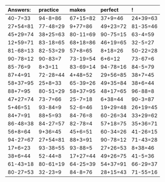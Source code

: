 | Answers: | practice | makes | perfect | ! |
| :--- | :--- | :--- | :--- | :--- |
| 40-7=33 | 94-8=86 | 67+15=82 | 37+9=46 | 24+39=63 | 
| 27+54=81 | 77-48=29 | 9+77=86 | 49+23=72 | 81-35=46 | 
| 45+29=74 | 38+25=63 | 80-11=69 | 90-75=15 | 63-4=59 | 
| 12+59=71 | 83-18=65 | 68+18=86 | 46+19=65 | 32-5=27 | 
| 81-68=13 | 82-53=29 | 57+8=65 | 8+18=26 | 50-22=28 | 
| 90-78=12 | 90-83=7 | 73-19=54 | 6+6=12 | 73-67=6 | 
| 85-76=9 | 8+3=11 | 83-69=14 | 94-78=16 | 84-5=79 | 
| 87+4=91 | 72-28=44 | 4+48=52 | 29+56=85 | 38+7=45 | 
| 58+37=95 | 25+8=33 | 65-39=26 | 49+35=84 | 38+6=44 | 
| 88+7=95 | 80-51=29 | 58+37=95 | 48+17=65 | 96-88=8 | 
| 47+27=74 | 73-7=66 | 25-7=18 | 6+38=44 | 90-3=87 | 
| 5+46=51 | 93-84=9 | 52-6=46 | 19+29=48 | 26+19=45 | 
| 84+7=91 | 88+5=93 | 84-76=8 | 60-26=34 | 33+29=62 | 
| 86-48=38 | 84-27=57 | 82-78=4 | 57+18=75 | 35+36=71 | 
| 56+8=64 | 9+36=45 | 45+6=51 | 60-34=26 | 41-26=15 | 
| 94-27=67 | 27+54=81 | 88+3=91 | 90-78=12 | 71-43=28 | 
| 17+6=23 | 93-38=55 | 93-88=5 | 27+26=53 | 8+38=46 | 
| 38+6=44 | 52-44=8 | 17+27=44 | 49+26=75 | 41-5=36 | 
| 61-43=18 | 80-61=19 | 64-25=39 | 54+37=91 | 66-29=37 | 
| 80-27=53 | 32-23=9 | 84-8=76 | 28+15=43 | 71-55=16 | 
